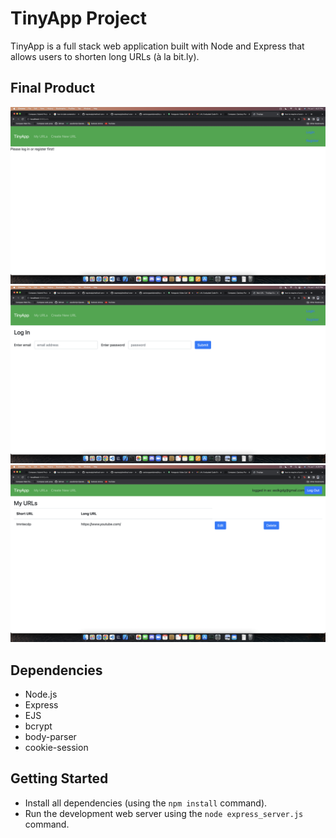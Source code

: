 # TinyApp Project

TinyApp is a full stack web application built with Node and Express that allows users to shorten long URLs (à la bit.ly).

## Final Product

!["urls_home"](https://github.com/zacharypantalone/tinyapp/blob/main/docs/urls_home.png?raw=true)
!["urls_login"](https://github.com/zacharypantalone/tinyapp/blob/main/docs/urls_login.png?raw=true)
!["urls_myUrls"](https://github.com/zacharypantalone/tinyapp/blob/main/docs/urls_myUrls.png?raw=true)
## Dependencies

- Node.js
- Express
- EJS
- bcrypt
- body-parser
- cookie-session


## Getting Started

- Install all dependencies (using the `npm install` command).
- Run the development web server using the `node express_server.js` command.
